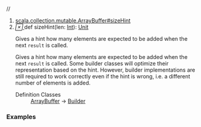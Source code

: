 //
<ol>
<li><a href="https://www.scala-lang.org/api/2.12.3/scala/collection/mutable/ArrayBuffer.html#sizeHint(len:Int):Unit">scala.collection.mutable.ArrayBuffer#sizeHint</a></li>
<li name="scala.collection.mutable.ArrayBuffer#sizeHint" visbl="pub" class="indented0 " data-isabs="false" fullcomment="yes" group="Ungrouped"> <a id="sizeHint(len:Int):Unit"></a><a id="sizeHint(Int):Unit"></a> <span class="permalink"> <a href="../../../scala/collection/mutable/ArrayBuffer.html#sizeHint(len:Int):Unit" title="Permalink"> <i class="material-icons"></i> </a> </span> <span class="modifier_kind"> <span class="modifier"></span> <span class="kind">def</span> </span> <span class="symbol"> <span class="name">sizeHint</span><span class="params">(<span name="len">len: <a href="../../Int.html" class="extype" name="scala.Int">Int</a></span>)</span><span class="result">: <a href="../../Unit.html" class="extype" name="scala.Unit">Unit</a></span> </span> <p class="shortcomment cmt">Gives a hint how many elements are expected to be added when the next <code>result</code> is called.</p>
 <div class="fullcomment">
  <div class="comment cmt">
   <p>Gives a hint how many elements are expected to be added when the next <code>result</code> is called. Some builder classes will optimize their representation based on the hint. However, builder implementations are still required to work correctly even if the hint is wrong, i.e. a different number of elements is added. </p>
  </div>
  <dl class="attributes block"> 
   <dt>
    Definition Classes
   </dt>
   <dd>
    <a href="" class="extype" name="scala.collection.mutable.ArrayBuffer">ArrayBuffer</a> → 
    <a href="Builder.html" class="extype" name="scala.collection.mutable.Builder">Builder</a>
   </dd>
  </dl>
 </div> </li>
        </ol>


### Examples



